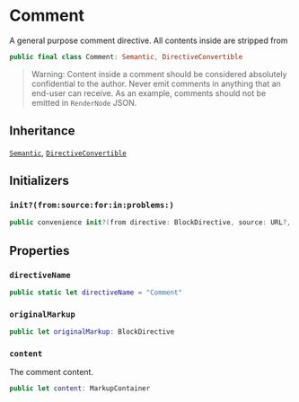 # Comment

A general purpose comment directive. All contents inside are stripped from

``` swift
public final class Comment: Semantic, DirectiveConvertible 
```

> Warning: Content inside a comment should be considered absolutely confidential to the author. Never emit comments in anything that an end-user can receive. As an example, comments should not be emitted in `RenderNode` JSON.

## Inheritance

[`Semantic`](/Semantic), [`DirectiveConvertible`](/DirectiveConvertible)

## Initializers

### `init?(from:source:for:in:problems:)`

``` swift
public convenience init?(from directive: BlockDirective, source: URL?, for bundle: DocumentationBundle, in context: DocumentationContext, problems: inout [Problem]) 
```

## Properties

### `directiveName`

``` swift
public static let directiveName = "Comment"
```

### `originalMarkup`

``` swift
public let originalMarkup: BlockDirective
```

### `content`

The comment content.

``` swift
public let content: MarkupContainer
```
